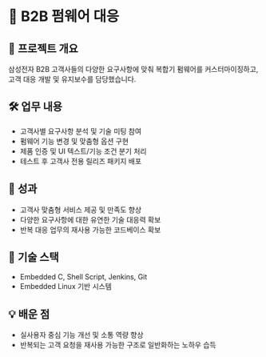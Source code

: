 # 🔹 B2B 펌웨어 대응

## 📌 프로젝트 개요
삼성전자 B2B 고객사들의 다양한 요구사항에 맞춰 복합기 펌웨어를 커스터마이징하고, 고객 대응 개발 및 유지보수를 담당했습니다.

## 🛠️ 업무 내용
- 고객사별 요구사항 분석 및 기술 미팅 참여
- 펌웨어 기능 변경 및 맞춤형 옵션 구현
- 제품 인증 및 UI 텍스트/기능 조건 분기 처리
- 테스트 후 고객사 전용 릴리즈 패키지 배포

## 🌟 성과
- 고객사 맞춤형 서비스 제공 및 만족도 향상
- 다양한 요구사항에 대한 유연한 기술 대응력 확보
- 반복 대응 업무의 재사용 가능한 코드베이스 확보

## 🧪 기술 스택
- Embedded C, Shell Script, Jenkins, Git
- Embedded Linux 기반 시스템

## 💡 배운 점
- 실사용자 중심 기능 개선 및 소통 역량 향상
- 반복되는 고객 요청을 재사용 가능한 구조로 일반화하는 노하우 습득
